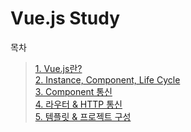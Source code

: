 # Vue.js Study

목차

> [1. Vue.js란?](https://github.com/chae-lyn/Vue-js/tree/study/1.Vue.js)   
> [2. Instance, Component, Life Cycle](https://github.com/chae-lyn/Vue-js/tree/study/2.Vue.js)   
> [3. Component 통신](https://github.com/chae-lyn/Vue-js/tree/study/3.Vue.js)   
> [4. 라우터 & HTTP 통신](https://github.com/chae-lyn/Vue-js/tree/study/4.Vue.js)   
> [5. 템플릿 & 프로젝트 구성](https://github.com/chae-lyn/Vue-js/blob/study/5.Vue.js/REAME.md)